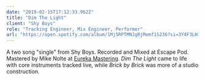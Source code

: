 ```yaml
---
date: "2019-02-15T17:12:33.962Z"
title: "Dim The Light"
client: "Shy Boys"
role: "Tracking Engineer, Mix Engineer, Performer"
url: "https://open.spotify.com/album/1Mj5RPTMNJgRjMemf1S236?si=3Y4F3LH1R_W1iXmtGOXHPQ"
---
```


A two song "single" from Shy Boys. Recorded and Mixed at Escape Pod. Mastered by Mike Nolte at [Eureka Mastering](https://eurekamastering.com). _Dim The Light_ came to life with core instruments tracked live, while _Brick by Brick_ was more of a studio construction.
